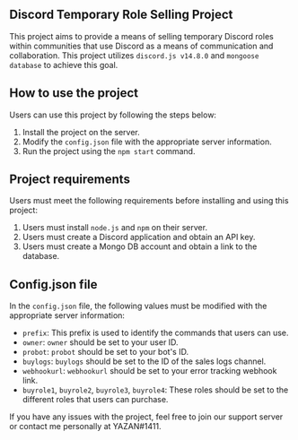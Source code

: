 ## Discord Temporary Role Selling Project

This project aims to provide a means of selling temporary Discord roles within communities that use Discord as a means of communication and collaboration. This project utilizes `discord.js v14.8.0` and `mongoose database` to achieve this goal.

## How to use the project

Users can use this project by following the steps below:

1. Install the project on the server.
2. Modify the `config.json` file with the appropriate server information.
3. Run the project using the `npm start` command.

## Project requirements

Users must meet the following requirements before installing and using this project:

1. Users must install `node.js` and `npm` on their server.
2. Users must create a Discord application and obtain an API key.
3. Users must create a Mongo DB account and obtain a link to the database.

## Config.json file

In the `config.json` file, the following values must be modified with the appropriate server information:

- `prefix`: This prefix is used to identify the commands that users can use.
- `owner`: `owner` should be set to your user ID.
- `probot`: `probot` should be set to your bot's ID.
- `buylogs`: `buylogs` should be set to the ID of the sales logs channel.
- `webhookurl`: `webhookurl` should be set to your error tracking webhook link.
- `buyrole1`, `buyrole2`, `buyrole3`, `buyrole4`: These roles should be set to the different roles that users can purchase. 

If you have any issues with the project, feel free to join our support server or contact me personally at YAZAN#1411.
